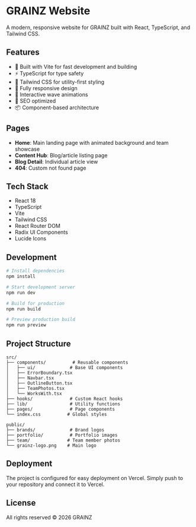 # GRAINZ Website

A modern, responsive website for GRAINZ built with React, TypeScript, and Tailwind CSS.

## Features

- 🚀 Built with Vite for fast development and building
- ⚡ TypeScript for type safety
- 🎨 Tailwind CSS for utility-first styling
- 📱 Fully responsive design
- 🌊 Interactive wave animations
- 🎯 SEO optimized
- 📦 Component-based architecture

## Pages

- **Home**: Main landing page with animated background and team showcase
- **Content Hub**: Blog/article listing page
- **Blog Detail**: Individual article view
- **404**: Custom not found page

## Tech Stack

- React 18
- TypeScript
- Vite
- Tailwind CSS
- React Router DOM
- Radix UI Components
- Lucide Icons

## Development

```bash
# Install dependencies
npm install

# Start development server
npm run dev

# Build for production
npm run build

# Preview production build
npm run preview
```

## Project Structure

```
src/
├── components/          # Reusable components
│   ├── ui/             # Base UI components
│   ├── ErrorBoundary.tsx
│   ├── Navbar.tsx
│   ├── OutlineButton.tsx
│   ├── TeamPhotos.tsx
│   └── WorksWith.tsx
├── hooks/              # Custom React hooks
├── lib/                # Utility functions
├── pages/              # Page components
└── index.css          # Global styles

public/
├── brands/             # Brand logos
├── portfolio/          # Portfolio images
├── team/              # Team member photos
└── grainz-logo.png    # Main logo
```

## Deployment

The project is configured for easy deployment on Vercel. Simply push to your repository and connect it to Vercel.

## License

All rights reserved © 2026 GRAINZ

